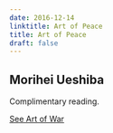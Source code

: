 ```yaml
---
date: 2016-12-14
linktitle: Art of Peace
title: Art of Peace
draft: false
---
```


## Morihei Ueshiba

Complimentary reading.

[See Art of War](/books/artofwar)